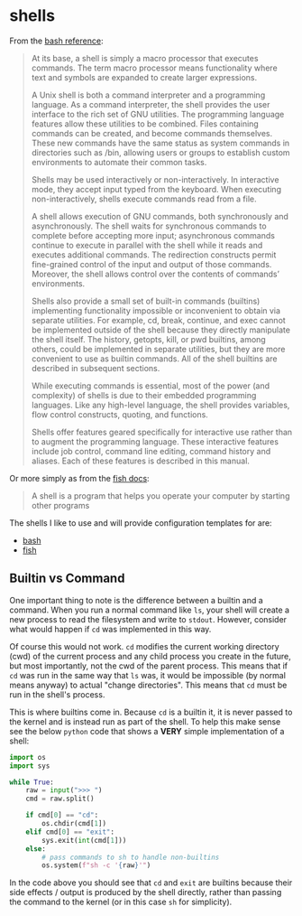 # shells

From the [bash reference](https://www.gnu.org/software/bash/manual/bash.html#What-is-a-shell_003f):

> At its base, a shell is simply a macro processor that executes commands. The term macro processor means functionality
> where text and symbols are expanded to create larger expressions.
>
> A Unix shell is both a command interpreter and a programming language. As a command interpreter, the shell provides
> the user interface to the rich set of GNU utilities. The programming language features allow these utilities to be
> combined. Files containing commands can be created, and become commands themselves. These new commands have the same
> status as system commands in directories such as /bin, allowing users or groups to establish custom environments to
> automate their common tasks.
>
> Shells may be used interactively or non-interactively. In interactive mode, they accept input typed from the keyboard.
> When executing non-interactively, shells execute commands read from a file.
>
> A shell allows execution of GNU commands, both synchronously and asynchronously. The shell waits for synchronous
> commands to complete before accepting more input; asynchronous commands continue to execute in parallel with the shell
> while it reads and executes additional commands. The redirection constructs permit fine-grained control of the input
> and output of those commands. Moreover, the shell allows control over the contents of commands’ environments.
>
> Shells also provide a small set of built-in commands (builtins) implementing functionality impossible or inconvenient
> to obtain via separate utilities. For example, cd, break, continue, and exec cannot be implemented outside of the
> shell because they directly manipulate the shell itself. The history, getopts, kill, or pwd builtins, among others,
> could be implemented in separate utilities, but they are more convenient to use as builtin commands. All of the shell
> builtins are described in subsequent sections.
>
> While executing commands is essential, most of the power (and complexity) of shells is due to their embedded
> programming languages. Like any high-level language, the shell provides variables, flow control constructs, quoting,
> and functions.
>
> Shells offer features geared specifically for interactive use rather than to augment the programming language. These
> interactive features include job control, command line editing, command history and aliases. Each of these features is
> described in this manual.

Or more simply as from the [fish docs](https://fishshell.com/docs/current/index.html):
> A shell is a program that helps you operate your computer by starting other programs

The shells I like to use and will provide configuration templates for are:

 - [bash](/shells/bash)
 - [fish](/shells/fish)

## Builtin vs Command

One important thing to note is the difference between a builtin and a command. When you run a normal command like `ls`,
your shell will create a new process to read the filesystem and write to `stdout`. However, consider what would happen
if `cd` was implemented in this way.

Of course this would not work. `cd` modifies the current working directory (cwd) of the current process and any child
process you create in the future, but most importantly, not the cwd of the parent process. This means that if `cd` was
run in the same way that `ls` was, it would be impossible (by normal means anyway) to actual "change directories". This 
means that `cd` must be run in the shell's process.

This is where builtins come in. Because `cd` is a builtin it, it is never passed to the kernel and is instead run as
part of the shell. To help this make sense see the below `python` code that shows a **VERY** simple implementation of a
shell:

```python
import os
import sys

while True:
    raw = input(">>> ")
    cmd = raw.split()

    if cmd[0] == "cd":
        os.chdir(cmd[1])
    elif cmd[0] == "exit":
        sys.exit(int(cmd[1]))
    else:
        # pass commands to sh to handle non-builtins
        os.system(f"sh -c '{raw}'")
```

In the code above you should see that `cd` and `exit` are builtins because their side effects / output is produced by
the shell directly, rather than passing the command to the kernel (or in this case `sh` for simplicity).

